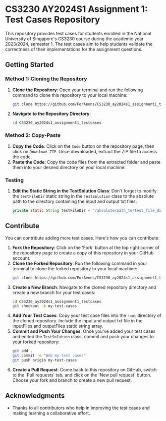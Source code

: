 # CS3230 AY2024S1 Assignment 1: Test Cases Repository

This repository provides test cases for students enrolled in the National University of Singapore's CS3230 course during the academic year 2023/2024, semester 1. The test cases aim to help students validate the correctness of their implementations for the assignment questions.

## Getting Started

### Method 1: Cloning the Repository

1. **Clone the Repository**: Open your terminal and run the following command to clone this repository to your local machine:
    ```bash
    git clone https://github.com/ForAeons/CS3230_ay2024s1_assignment1_testcases.git
    ```
2. **Navigate to the Repository Directory**: 
    ```bash
    cd CS3230_ay2024s1_assignment1_testcases
    ```

### Method 2: Copy-Paste

1. **Copy the Code**: Click on the `Code` button on the repository page, then click on `Download ZIP`. Once downloaded, extract the ZIP file to access the code.
2. **Paste the Code**: Copy the code files from the extracted folder and paste them into your desired directory on your local machine.

### Testing

1. **Edit the Static String in the TestSolution Class**: Don't forget to modify the `testFileDir` static string in the `TestSolution` class to the absolute path to the directory containing the input and output txt files:
    ```java
    private static String testFileDir = "/absolute/path_to/test_file_dir/";
    ```

## Contribute

You can contribute adding more test cases. Here's how you can contribute:

1. **Fork the Repository**: Click on the 'Fork' button at the top right corner of the repository page to create a copy of this repository in your GitHub account.
2. **Clone the Forked Repository**: Run the following command in your terminal to clone the forked repository to your local machine:
    ```bash
    git clone https://github.com/ForAeons/CS3230_ay2024s1_assignment1_testcases.git
    ```
3. **Create a New Branch**: Navigate to the cloned repository directory and create a new branch for your test cases:
    ```bash
    cd CS3230_ay2024s1_assignment1_testcases
    git checkout -b my-test-cases
    ```
4. **Add Your Test Cases**: Copy your test case files into the `root` directory of the cloned repository. Include the input and output txt file in the inputFiles and outputFiles static string array.
5. **Commit and Push Your Changes**: Once you've added your test cases and edited the `TestSolution` class, commit and push your changes to your forked repository:
    ```bash
    git add .
    git commit -m "Add my test cases"
    git push origin my-test-cases
    ```
6. **Create a Pull Request**: Come back to this repository on GitHub, switch to the 'Pull requests' tab, and click on the 'New pull request' button. Choose your fork and branch to create a new pull request.

## Acknowledgments

- Thanks to all contributors who help in improving the test cases and making learning a collaborative effort.
